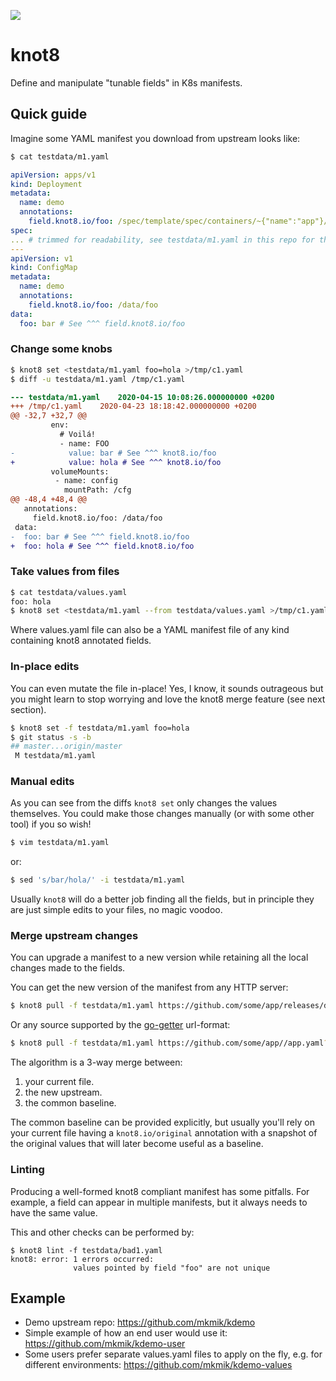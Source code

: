 [![](https://img.shields.io/badge/man-page-blue)](https://knot8.io/)


# knot8

Define and manipulate "tunable fields" in K8s manifests.

## Quick guide

Imagine some YAML manifest you download from upstream looks like:

```sh
$ cat testdata/m1.yaml
```
```yaml
apiVersion: apps/v1
kind: Deployment
metadata:
  name: demo
  annotations:
    field.knot8.io/foo: /spec/template/spec/containers/~{"name":"app"}/env/~{"name":"FOO"}/value
spec:
... # trimmed for readability, see testdata/m1.yaml in this repo for the full example
---
apiVersion: v1
kind: ConfigMap
metadata:
  name: demo
  annotations:
    field.knot8.io/foo: /data/foo
data:
  foo: bar # See ^^^ field.knot8.io/foo
```

### Change some knobs

```sh
$ knot8 set <testdata/m1.yaml foo=hola >/tmp/c1.yaml
$ diff -u testdata/m1.yaml /tmp/c1.yaml
```
```diff
--- testdata/m1.yaml	2020-04-15 10:08:26.000000000 +0200
+++ /tmp/c1.yaml	2020-04-23 18:18:42.000000000 +0200
@@ -32,7 +32,7 @@
         env:
           # Voilá!
           - name: FOO
-            value: bar # See ^^^ knot8.io/foo
+            value: hola # See ^^^ knot8.io/foo
         volumeMounts:
          - name: config
            mountPath: /cfg
@@ -48,4 +48,4 @@
   annotations:
     field.knot8.io/foo: /data/foo
 data:
-  foo: bar # See ^^^ field.knot8.io/foo
+  foo: hola # See ^^^ field.knot8.io/foo
```

### Take values from files

```sh
$ cat testdata/values.yaml
foo: hola
$ knot8 set <testdata/m1.yaml --from testdata/values.yaml >/tmp/c1.yaml
```

Where values.yaml file can also be a YAML manifest file of any kind containing knot8 annotated fields.

### In-place edits

You can even mutate the file in-place!
Yes, I know, it sounds outrageous but you might learn to stop worrying and love the knot8 merge feature (see next section).

```sh
$ knot8 set -f testdata/m1.yaml foo=hola
$ git status -s -b
## master...origin/master
 M testdata/m1.yaml
```

### Manual edits

As you can see from the diffs `knot8 set` only changes the values themselves.
You could make those changes manually (or with some other tool) if you so wish!

```sh
$ vim testdata/m1.yaml
```

or:

```sh
$ sed 's/bar/hola/' -i testdata/m1.yaml
```

Usually `knot8` will do a better job finding all the fields, but in principle they are just simple edits
to your files, no magic voodoo.

### Merge upstream changes

You can upgrade a manifest to a new version while retaining all the local changes made to the fields.

You can get the new version of the manifest from any HTTP server:

```sh
$ knot8 pull -f testdata/m1.yaml https://github.com/some/app/releases/download/v1.2.3/app.yaml
```

Or any source supported by the [go-getter](https://github.com/hashicorp/go-getter#url-format) url-format:

```sh
$ knot8 pull -f testdata/m1.yaml https://github.com/some/app//app.yaml?ref=dev
```

The algorithm is a 3-way merge between:

1. your current file.
2. the new upstream.
3. the common baseline.

The common baseline can be provided explicitly, but usually you'll rely on your current file having
a `knot8.io/original` annotation with a snapshot of the original values that will later become useful as a baseline.

### Linting

Producing a well-formed knot8 compliant manifest has some pitfalls. For example, a field can appear
in multiple manifests, but it always needs to have the same value.

This and other checks can be performed by:

```
$ knot8 lint -f testdata/bad1.yaml
knot8: error: 1 errors occurred:
              values pointed by field "foo" are not unique
```

## Example

* Demo upstream repo: https://github.com/mkmik/kdemo
* Simple example of how an end user would use it: https://github.com/mkmik/kdemo-user
* Some users prefer separate values.yaml files to apply on the fly, e.g. for different environments: https://github.com/mkmik/kdemo-values
